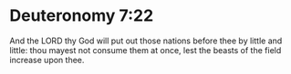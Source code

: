 # Deuteronomy 7:22

And the LORD thy God will put out those nations before thee by little and little: thou mayest not consume them at once, lest the beasts of the field increase upon thee.
